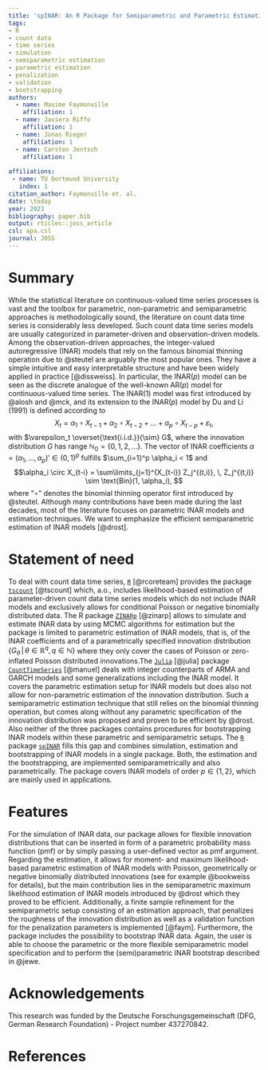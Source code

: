 ```yaml
---
title: 'spINAR: An R Package for Semiparametric and Parametric Estimation and Bootstrapping of Integer-Valued Autoregressive (INAR) Models'
tags:
- R
- count data
- time series
- simulation
- semiparametric estimation
- parametric estimation
- penalization
- validation
- bootstrapping
authors:
  - name: Maxime Faymonville
    affiliation: 1
  - name: Javiera Riffo
    affiliation: 1
  - name: Jonas Rieger
    affiliation: 1
  - name: Carsten Jentsch
    affiliation: 1
    
affiliations:
 - name: TU Dortmund University
   index: 1
citation_author: Faymonville et. al.
date: \today
year: 2023
bibliography: paper.bib
output: rticles::joss_article
csl: apa.csl
journal: JOSS
---
```


# Summary

While the statistical literature on continuous-valued time series processes is vast and the toolbox for parametric, non-parametric and semiparametric approaches is methodologically sound, the literature on count data time series is considerably less developed. Such count data time series models are usually categorized in parameter-driven and observation-driven models. Among the observation-driven approaches, the integer-valued autoregressive (INAR) models that rely on the famous binomial thinning operation due to @steutel are arguably the most popular ones. They have a simple intuitive and easy interpretable structure and have been widely applied in practice [@dissweiss]. In particular, the INAR($p$) model can be seen as the discrete analogue of the well-known AR($p$) model for continuous-valued time series. The INAR(1) model was first introduced by @alosh and @mck, and its extension to the INAR($p$) model by Du and Li (1991) is defined according to $$X_t = \alpha_1 \circ X_{t-1} + \alpha_2 \circ X_{t-2} + \ldots + \alpha_p \circ X_{t-p} + \varepsilon_t, $$ with  $\varepsilon_t \overset{\text{i.i.d.}}{\sim} G$, where the innovation distribution $G$ has range $\mathbb{N}_0=\{0,1,2, \ldots\}$. The vector of INAR coefficients $\alpha = (\alpha_1, \ldots, \alpha_p)' \in (0,1)^p$ fulfills $\sum_{i=1}^p \alpha_i < 1$ and $$\alpha_i \circ X_{t-i} = \sum\limits_{j=1}^{X_{t-i}} Z_j^{(t,i)}, \, Z_j^{(t,i)} \sim \text{Bin}(1, \alpha_i), $$ where "$\circ$" denotes the binomial thinning operator first introduced by @steutel. Although many contributions have been made during the last decades, most of the literature focuses on parametric INAR models and estimation techniques. We want to emphasize the efficient semiparametric estimation of INAR models [@drost].

# Statement of need

To deal with count data time series, [`R`](https://www.r-project.org/) [@rcoreteam] provides the package [`tscount`](https://cran.r-project.org/web/packages/tscount/) [@tscount] which, a.o., includes likelihood-based estimation of parameter-driven count data time series models which do not include INAR models and exclusively allows for conditional Poisson or negative binomially distributed data. The R package [`ZINARp`](https://CRAN.R-project.org/package=ZINARp) [@zinarp] allows to simulate and estimate INAR data by using MCMC algorithms for estimation but the package is limited to parametric estimation of INAR models, that is, of the INAR coefficients and of a parametrically specified innovation distribution $\{G_\theta \,  | \, \theta \in \mathbb{R}^q, \, q \in \mathbb{N}\}$ where they only cover the cases of Poisson or zero-inflated Poisson distributed innovations.The [`Julia`](https://julialang.org/) [@julia] package [`CountTimeSeries`](https://zenodo.org/record/7488440#.Y9ky9ISZNaQ) [@manuel] deals with integer counterparts of ARMA and GARCH models and some generalizations including the INAR model. It covers the parametric estimation setup for INAR models but does also not allow for non-parametric estimation of the innovation distribution. Such a semiparametric estimation technique that still relies on the binomial thinning operation, but comes along without any parametric specification of the innovation distribution was proposed and proven to be efficient by @drost. Also neither of the three packages contains procedures for bootstrapping INAR models within these parametric and semiparametric setups. The [`R`](https://www.r-project.org/) package [`spINAR`](https://github.com/MFaymon/spINAR) fills this gap and combines simulation, estimation and bootstrapping of INAR models in a single package. Both, the estimation and the bootstrapping, are implemented semiparametrically and also parametrically. The package covers INAR models of order $p \in \{1,2\}$, which are mainly used in applications.

# Features

For the simulation of INAR data, our package allows for flexible innovation distributions that can be inserted in form of a parametric probability mass function (pmf) or by simply passing a user-defined vector as pmf argument. Regarding the estimation, it allows for moment- and maximum likelihood-based parametric estimation of INAR models with Poisson, geometrically or negative binomially distributed innovations (see for example @bookweiss for details), but the main contribution lies in the semiparametric maximum likelihood estimation of INAR models introduced by @drost which they proved to be efficient. Additionally, a finite sample refinement for the semiparametric setup consisting of an estimation approach, that penalizes the roughness of the innovation distribution as well as a validation function for the penalization parameters is implemented [@faym]. Furthermore, the package includes the possibility to bootstrap INAR data. Again, the user is able to choose the parametric or the more flexible semiparametric model specification and to perform the (semi)parametric INAR bootstrap described in @jewe. 

# Acknowledgements

This research was funded by the Deutsche Forschungsgemeinschaft (DFG, German Research Foundation) - Project number 437270842.

# References
